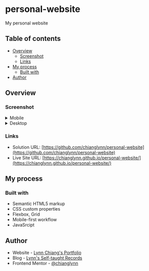 # personal-website
 My personal website

## Table of contents

- [Overview](#overview)
  - [Screenshot](#screenshot)
  - [Links](#links)
- [My process](#my-process)
  - [Built with](#built-with)
- [Author](#author)

## Overview

### Screenshot

<details>
<summary>Mobile</summary>
<img>
![img](https://github.com/chianglynn/personal-website/blob/main/src/screenshot/screenshot-mobile.jpeg?raw=true)
</img>
</details>

<details>
<summary>Desktop</summary>
<img>
![img](https://github.com/chianglynn/personal-website/blob/main/src/screenshot/screenshot-desktop.jpeg?raw=true)
</img>
</details>

### Links

- Solution URL: [https://github.com/chianglynn/personal-website](https://github.com/chianglynn/personal-website)
- Live Site URL: [https://chianglynn.github.io/personal-website/](https://chianglynn.github.io/personal-website/)

## My process

### Built with

- Semantic HTML5 markup
- CSS custom properties
- Flexbox, Grid
- Mobile-first workflow
- JavaSrcipt

## Author

- Website - [Lynn Chiang's Portfolio](https://chianglynn.github.io/personal-website/)
- Blog - [Lynn's Self-taught Records](https://lynnchiang.wordpress.com/)
- Frontend Mentor - [@chianglynn](https://www.frontendmentor.io/profile/chianglynn)